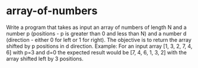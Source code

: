 # array-of-numbers


Write a program that takes as input an array of numbers of length N and a number p (positions - p is greater than 0 
and less than N) and a number d (direction - either 0 for left or 1 for right). The objective is to return the array 
shifted by p positions in d direction.
Example: For an input array [1, 3, 2, 7, 4, 6] with p=3 and d=0
the expected result would be [7, 4, 6, 1, 3, 2] with the array shifted left by 3 positions.
